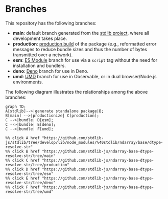 <!--

@license Apache-2.0

Copyright (c) 2022 The Stdlib Authors.

Licensed under the Apache License, Version 2.0 (the "License");
you may not use this file except in compliance with the License.
You may obtain a copy of the License at

    http://www.apache.org/licenses/LICENSE-2.0

Unless required by applicable law or agreed to in writing, software
distributed under the License is distributed on an "AS IS" BASIS,
WITHOUT WARRANTIES OR CONDITIONS OF ANY KIND, either express or implied.
See the License for the specific language governing permissions and
limitations under the License.

-->

# Branches

This repository has the following branches:

-   **main**: default branch generated from the [stdlib project][stdlib-url], where all development takes place.
-   **production**: [production build][production-url] of the package (e.g., reformatted error messages to reduce bundle sizes and thus the number of bytes transmitted over a network).
-   **esm**: [ES Module][esm-url] branch for use via a `script` tag without the need for installation and bundlers.
-   **deno**: [Deno][deno-url] branch for use in Deno.
-   **umd**: [UMD][umd-url] branch for use in Observable, or in dual browser/Node.js environments.

The following diagram illustrates the relationships among the above branches:

```mermaid
graph TD;
A[stdlib]-->|generate standalone package|B;
B[main] -->|productionize| C[production];
C -->|bundle| D[esm];
C -->|bundle| E[deno];
C -->|bundle| F[umd];

%% click A href "https://github.com/stdlib-js/stdlib/tree/develop/lib/node_modules/%40stdlib/ndarray/base/dtype-resolve-str"
%% click B href "https://github.com/stdlib-js/ndarray-base-dtype-resolve-str/tree/main"
%% click C href "https://github.com/stdlib-js/ndarray-base-dtype-resolve-str/tree/production"
%% click D href "https://github.com/stdlib-js/ndarray-base-dtype-resolve-str/tree/esm"
%% click E href "https://github.com/stdlib-js/ndarray-base-dtype-resolve-str/tree/deno"
%% click F href "https://github.com/stdlib-js/ndarray-base-dtype-resolve-str/tree/umd"
```

[stdlib-url]: https://github.com/stdlib-js/stdlib/tree/develop/lib/node_modules/%40stdlib/ndarray/base/dtype-resolve-str
[production-url]: https://github.com/stdlib-js/ndarray-base-dtype-resolve-str/tree/production
[deno-url]: https://github.com/stdlib-js/ndarray-base-dtype-resolve-str/tree/deno
[umd-url]: https://github.com/stdlib-js/ndarray-base-dtype-resolve-str/tree/umd
[esm-url]: https://github.com/stdlib-js/ndarray-base-dtype-resolve-str/tree/esm